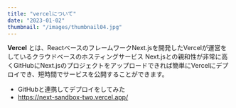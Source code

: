 ```yaml
---
title: "vercelについて"
date: "2023-01-02"
thumbnail: "/images/thumbnail04.jpg"
---
```


**Vercel** とは、ReactベースのフレームワークNext.jsを開発したVercelが運営をしているクラウドベースのホスティングサービス
Next.jsとの親和性が非常に高くGitHubにNext.jsのプロジェクトをアップロードできれば簡単にVercelにデプロイでき、短時間でサービスを公開することができます。

- GitHubと連携してデプロイをしてみた
- https://next-sandbox-two.vercel.app/